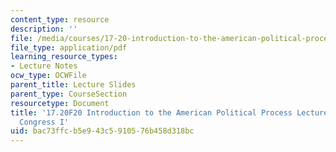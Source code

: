 ```yaml
---
content_type: resource
description: ''
file: /media/courses/17-20-introduction-to-the-american-political-process-fall-2020/bac73ffcb5e943c5910576b458d318bc_MIT17_20F20_lec8.pdf
file_type: application/pdf
learning_resource_types:
- Lecture Notes
ocw_type: OCWFile
parent_title: Lecture Slides
parent_type: CourseSection
resourcetype: Document
title: '17.20F20 Introduction to the American Political Process Lecture Slides 8:
  Congress I'
uid: bac73ffc-b5e9-43c5-9105-76b458d318bc
---
```

